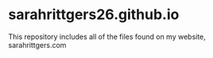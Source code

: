 # sarahrittgers26.github.io
This repository includes all of the files found on my website, sarahrittgers.com
